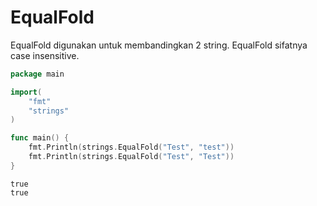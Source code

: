 # EqualFold

EqualFold digunakan untuk membandingkan 2 string. EqualFold sifatnya case insensitive.

```go
package main

import(
    "fmt"
    "strings"
)

func main() {
    fmt.Println(strings.EqualFold("Test", "test"))
    fmt.Println(strings.EqualFold("Test", "Test"))
}
```

```
true
true
```
